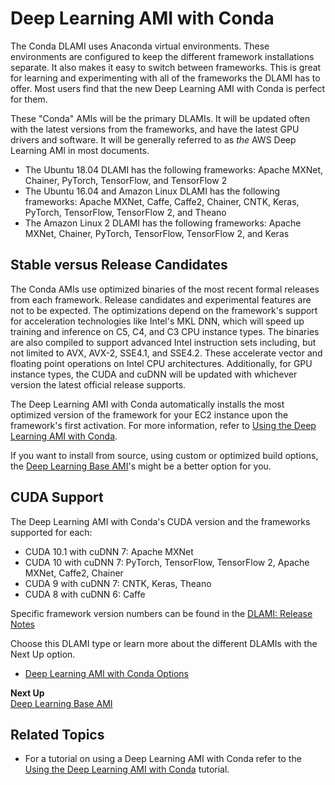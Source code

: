 # Deep Learning AMI with Conda<a name="overview-conda"></a>

The Conda DLAMI uses Anaconda virtual environments\. These environments are configured to keep the different framework installations separate\. It also makes it easy to switch between frameworks\. This is great for learning and experimenting with all of the frameworks the DLAMI has to offer\. Most users find that the new Deep Learning AMI with Conda is perfect for them\. 

These "Conda" AMIs will be the primary DLAMIs\. It will be updated often with the latest versions from the frameworks, and have the latest GPU drivers and software\. It will be generally referred to as *the* AWS Deep Learning AMI in most documents\.
+ The Ubuntu 18\.04 DLAMI has the following frameworks: Apache MXNet, Chainer, PyTorch, TensorFlow, and TensorFlow 2
+ The Ubuntu 16\.04 and Amazon Linux DLAMI has the following frameworks: Apache MXNet, Caffe, Caffe2, Chainer, CNTK, Keras, PyTorch, TensorFlow, TensorFlow 2, and Theano
+ The Amazon Linux 2 DLAMI has the following frameworks: Apache MXNet, Chainer, PyTorch, TensorFlow, TensorFlow 2, and Keras

## Stable versus Release Candidates<a name="overview-conda-stability"></a>

The Conda AMIs use optimized binaries of the most recent formal releases from each framework\. Release candidates and experimental features are not to be expected\. The optimizations depend on the framework's support for acceleration technologies like Intel's MKL DNN, which will speed up training and inference on C5, C4, and C3 CPU instance types\. The binaries are also compiled to support advanced Intel instruction sets including, but not limited to AVX, AVX\-2, SSE4\.1, and SSE4\.2\. These accelerate vector and floating point operations on Intel CPU architectures\. Additionally, for GPU instance types, the CUDA and cuDNN will be updated with whichever version the latest official release supports\. 

 The Deep Learning AMI with Conda automatically installs the most optimized version of the framework for your EC2 instance upon the framework's first activation\. For more information, refer to [Using the Deep Learning AMI with Conda](tutorial-conda.md)\. 

If you want to install from source, using custom or optimized build options, the [Deep Learning Base AMI](overview-base.md)'s might be a better option for you\.

## CUDA Support<a name="overview-conda-cuda"></a>

The Deep Learning AMI with Conda's CUDA version and the frameworks supported for each:
+ CUDA 10\.1 with cuDNN 7: Apache MXNet
+ CUDA 10 with cuDNN 7: PyTorch, TensorFlow, TensorFlow 2, Apache MXNet, Caffe2, Chainer
+ CUDA 9 with cuDNN 7: CNTK, Keras, Theano
+ CUDA 8 with cuDNN 6: Caffe

Specific framework version numbers can be found in the [DLAMI: Release Notes](appendix-ami-release-notes.md)

Choose this DLAMI type or learn more about the different DLAMIs with the Next Up option\.
+ [Deep Learning AMI with Conda Options](conda.md)

**Next Up**  
[Deep Learning Base AMI](overview-base.md)

## Related Topics<a name="w4aab7b5c13c15"></a>
+ For a tutorial on using a Deep Learning AMI with Conda refer to the [Using the Deep Learning AMI with Conda](tutorial-conda.md) tutorial\.